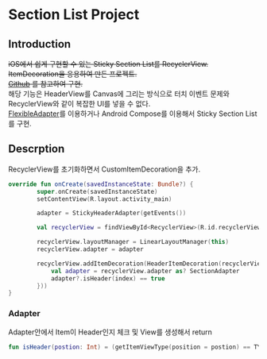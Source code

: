 Section List Project
========================

## Introduction
~~iOS에서 쉽게 구현할 수 있는 Sticky Section List를 RecyclerView. ItemDecoration을 응용하여 만든 프로젝트.  
[Github][1] 를 참고하여 구현.~~    
해당 기능은 HeaderView를 Canvas에 그리는 방식으로 터치 이벤트 문제와 RecyclerView와 같이 복잡한 UI를 넣을 수 없다.  
[FlexibleAdapter][2]를 이용하거나 Android Compose를 이용해서 Sticky Section List를 구현.

## Descrption
RecyclerView를 초기화하면서 CustomItemDecoration을 추가.  

```kotlin
override fun onCreate(savedInstanceState: Bundle?) {
        super.onCreate(savedInstanceState)
        setContentView(R.layout.activity_main)

        adapter = StickyHeaderAdapter(getEvents())

        val recyclerView = findViewById<RecyclerView>(R.id.recyclerView)

        recyclerView.layoutManager = LinearLayoutManager(this)
        recyclerView.adapter = adapter

        recyclerView.addItemDecoration(HeaderItemDecoration(recyclerView, false, isHeader = { index ->
            val adapter = recyclerView.adapter as? SectionAdapter
            adapter?.isHeader(index) == true
        }))
}
```
### Adapter
Adapter안에서 Item이 Header인지 체크 및 View를 생성해서 return
```kotlin
fun isHeader(postion: Int) = (getItemViewType(position = postion) == TYPE_SECTION)
```

[1]: https://gist.github.com/filipkowicz/1a769001fae407b8813ab4387c42fcbd
[2]: https://github.com/davideas/FlexibleAdapter
